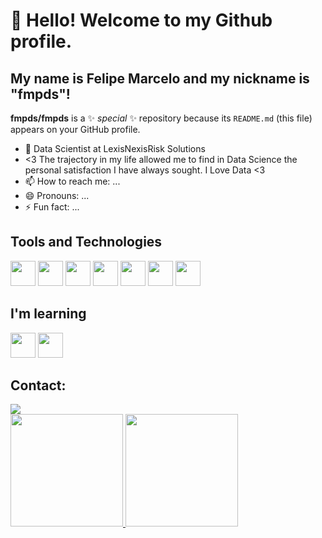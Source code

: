 # 👋 Hello! Welcome to my Github profile.
## My name is Felipe Marcelo and my nickname is "fmpds"!


**fmpds/fmpds** is a ✨ _special_ ✨ repository because its `README.md` (this file) appears on your GitHub profile.

- 🔭 Data Scientist at LexisNexisRisk Solutions 
- <3 The trajectory in my life allowed me to find in Data Science the personal satisfaction I have always sought. I Love Data <3
- 📫 How to reach me: ...
- 😄 Pronouns: ...
- ⚡ Fun fact: ...


## Tools and Technologies

<img loading="lazy" src="https://cdn.jsdelivr.net/gh/devicons/devicon@latest/icons/python/python-original.svg" width="40" height="40"/> <img loading="lazy" src="https://cdn.jsdelivr.net/gh/devicons/devicon@latest/icons/julia/julia-original.svg" width="40" height="40"/> <img loading="lazy" src="https://cdn.jsdelivr.net/gh/devicons/devicon@latest/icons/r/r-original.svg" width="40" height="40"/> <img loading="lazy" src="https://cdn.jsdelivr.net/gh/devicons/devicon@latest/icons/jupyter/jupyter-original-wordmark.svg" width="40" height="40"/> <img loading="lazy" src="https://cdn.jsdelivr.net/gh/devicons/devicon@latest/icons/pandas/pandas-original-wordmark.svg" width="40" height="40"/> <img loading="lazy" src="https://cdn.jsdelivr.net/gh/devicons/devicon@latest/icons/amazonwebservices/amazonwebservices-original-wordmark.svg" width="40" height="40"/> <img loading="lazy" src="https://cdn.jsdelivr.net/gh/devicons/devicon@latest/icons/numpy/numpy-original-wordmark.svg" width="40" height="40"/>

## I'm learning

<img loading="lazy" src="https://cdn.jsdelivr.net/gh/devicons/devicon@latest/icons/azure/azure-original.svg" width="40" height="40"/> <img loading="lazy" src="https://cdn.jsdelivr.net/gh/devicons/devicon@latest/icons/amazonwebservices/amazonwebservices-original-wordmark.svg" width="40" height="40"/>

## Contact:

<div>
<a href="https://www.linkedin.com/in/felipe-marcelo-" target="_blank"><img loading="lazy" src="https://img.shields.io/badge/-LinkedIn-%230077B5?style=for-the-badge&logo=linkedin&logoColor=white" target="_blank"></a>   
</div>


<div>
<a href="https://github.com/fmpds">
<img loading="lazy" height="180em" src="https://github-readme-stats.vercel.app/api/top-langs/?username=fmpds&layout=compact&langs_count=7&theme=dracula"/>
<img loading="lazy" height="180em" src="https://github-readme-stats.vercel.app/api?username=fmpds&show_icons=true&theme=dracula&include_all_commits=true&count_private=true"/>
</div>
